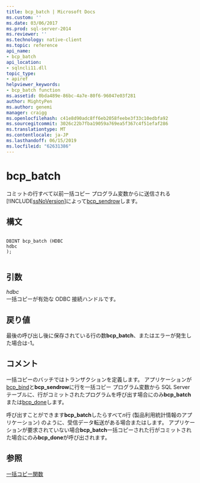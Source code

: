 ```yaml
---
title: bcp_batch | Microsoft Docs
ms.custom: ''
ms.date: 03/06/2017
ms.prod: sql-server-2014
ms.reviewer: ''
ms.technology: native-client
ms.topic: reference
api_name:
- bcp_batch
api_location:
- sqlncli11.dll
topic_type:
- apiref
helpviewer_keywords:
- bcp_batch function
ms.assetid: 0bda489e-86bc-4a7e-80f6-96047e03f281
author: MightyPen
ms.author: genemi
manager: craigg
ms.openlocfilehash: c41e8d90adc8ff6eb2058feebe3f33c10edbfa92
ms.sourcegitcommit: 3026c22b7fba19059a769ea5f367c4f51efaf286
ms.translationtype: MT
ms.contentlocale: ja-JP
ms.lasthandoff: 06/15/2019
ms.locfileid: "62631386"
---
```

# <a name="bcpbatch"></a>bcp_batch
  コミットの行すべて以前一括コピー プログラム変数からに送信される[!INCLUDE[ssNoVersion](../../includes/ssnoversion-md.md)]によって[bcp_sendrow](bcp-sendrow.md)します。  
  
## <a name="syntax"></a>構文  
  
```  
  
DBINT bcp_batch (HDBC  
hdbc  
);  
  
```  
  
## <a name="arguments"></a>引数  
 *hdbc*  
 一括コピーが有効な ODBC 接続ハンドルです。  
  
## <a name="returns"></a>戻り値  
 最後の呼び出し後に保存されている行の数**bcp_batch**、またはエラーが発生した場合は-1。  
  
## <a name="remarks"></a>コメント  
 一括コピーのバッチではトランザクションを定義します。 アプリケーションが[bcp_bind](bcp-bind.md)と**bcp_sendrow**に行を一括コピー プログラム変数から SQL Server テーブルに、行がコミットされたプログラムを呼び出す場合にのみ**bcp_batch**または[bcp_done](bcp-done.md)します。  
  
 呼び出すことができます**bcp_batch**したらすべて*n*行 (製品利用統計情報のアプリケーション) のように、受信データ転送がある場合またはします。 アプリケーションが要求されていない場合**bcp_batch**一括コピーされた行がコミットされた場合にのみ**bcp_done**が呼び出されます。  
  
## <a name="see-also"></a>参照  
 [一括コピー関数](sql-server-driver-extensions-bulk-copy-functions.md)  
  
  
